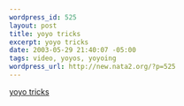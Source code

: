```yaml
--- 
wordpress_id: 525
layout: post
title: yoyo tricks
excerpt: yoyo tricks
date: 2003-05-29 21:40:07 -05:00
tags: video, yoyos, yoyoing
wordpress_url: http://new.nata2.org/?p=525
---
```

<a href="http://www.yoyoing.com/shawn/videos/yoyos/">yoyo tricks</a>
